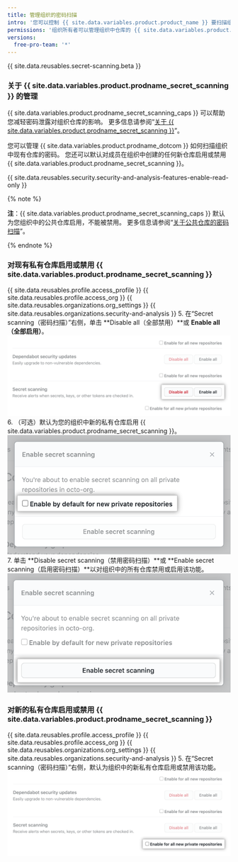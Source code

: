 ```yaml
---
title: 管理组织的密码扫描
intro: '您可以控制 {{ site.data.variables.product.product_name }} 要扫描组织中哪些仓库的密码。'
permissions: '组织所有者可以管理组织中仓库的 {{ site.data.variables.product.prodname_secret_scanning }}。'
versions:
  free-pro-team: '*'
---
```

 
{{ site.data.reusables.secret-scanning.beta }}

### 关于 {{ site.data.variables.product.prodname_secret_scanning }} 的管理

{{ site.data.variables.product.prodname_secret_scanning_caps }} 可以帮助您减轻密码泄露对组织仓库的影响。 更多信息请参阅“[关于 {{ site.data.variables.product.prodname_secret_scanning }}](/github/administering-a-repository/about-secret-scanning)”。

您可以管理 {{ site.data.variables.product.prodname_dotcom }} 如何扫描组织中现有仓库的密码。 您还可以默认对成员在组织中创建的任何新仓库启用或禁用 {{ site.data.variables.product.prodname_secret_scanning }}。

{{ site.data.reusables.security.security-and-analysis-features-enable-read-only }}

{% note %}

**注**：{{ site.data.variables.product.prodname_secret_scanning_caps }} 默认为您组织中的公共仓库启用，不能被禁用。 更多信息请参阅“[关于公共仓库的密码扫描](/github/administering-a-repository/about-secret-scanning#about-secret-scanning-for-public-repositories)”。

{% endnote %}

### 对现有私有仓库启用或禁用 {{ site.data.variables.product.prodname_secret_scanning }}

{{ site.data.reusables.profile.access_profile }}
{{ site.data.reusables.profile.access_org }}
{{ site.data.reusables.organizations.org_settings }}
{{ site.data.reusables.organizations.security-and-analysis }}
5. 在“Secret scanning（密码扫描）”右侧，单击 **Disable all（全部禁用）**或 **Enable all（全部启用）**。 ![密码扫描的"Enable all（全部启用）"或"Disable all（全部禁用）"按钮](/assets/images/help/organizations/security-and-analysis-disable-or-enable-secret-scanning.png)
6. （可选）默认为您的组织中新的私有仓库启用 {{ site.data.variables.product.prodname_secret_scanning }}。 ![新仓库的"Enable by default（默认启用）"选项](/assets/images/help/organizations/security-and-analysis-secret-scanning-enable-by-default.png)
7. 单击 **Disable secret scanning（禁用密码扫描）**或 **Enable secret scanning（启用密码扫描）**以对组织中的所有仓库禁用或启用该功能。 ![禁用或启用 {{ site.data.variables.product.prodname_secret_scanning }} 的按钮 ](/assets/images/help/organizations/security-and-analysis-enable-secret-scanning.png)

### 对新的私有仓库启用或禁用 {{ site.data.variables.product.prodname_secret_scanning }}

{{ site.data.reusables.profile.access_profile }}
{{ site.data.reusables.profile.access_org }}
{{ site.data.reusables.organizations.org_settings }}
{{ site.data.reusables.organizations.security-and-analysis }}
5. 在“Secret scanning（密码扫描）”右侧，默认为组织中的新私有仓库启用或禁用该功能。 ![用于对新仓库启用或禁用功能的复选框](/assets/images/help/organizations/security-and-analysis-enable-or-disable-secret-scanning-checkbox.png)
